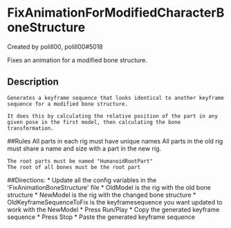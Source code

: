 # FixAnimationForModifiedCharacterBoneStructure
Created by polill00, polill00#5018

Fixes an animation for a modified bone structure.

## Description
    Generates a keyframe sequence that looks identical to another keyframe sequence for a modified bone structure.

    It does this by calculating the relative position of the part in any given pose in the first model, then calculating the bone transformation.


##Rules
	All parts in each rig must have unique names
	All parts in the old rig must share a name and size with a part in the new rig.

	The root parts must be named "HumanoidRootPart"
	The root of all bones must be the root part
	
##Directions:
	* Update all the config variables in the 'FixAnimationBoneStructure' file
		* OldModel is the rig with the old bone structure
		* NewModel is the rig with the changed bone structure
		* OldKeyframeSequenceToFix is the keyframesequence you want updated to work with the NewModel
	* Press Run/Play
	* Copy the generated keyframe sequence
	* Press Stop
	* Paste the generated keyframe sequence
## 